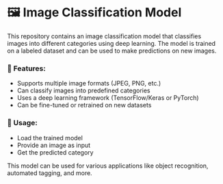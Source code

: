 # 🖼️ Image Classification Model

This repository contains an image classification model that classifies images into different categories using deep learning. The model is trained on a labeled dataset and can be used to make predictions on new images. 

### 🔹 Features:
- Supports multiple image formats (JPEG, PNG, etc.)
- Can classify images into predefined categories
- Uses a deep learning framework (TensorFlow/Keras or PyTorch)
- Can be fine-tuned or retrained on new datasets

### 🚀 Usage:
- Load the trained model
- Provide an image as input
- Get the predicted category

This model can be used for various applications like object recognition, automated tagging, and more.

 
